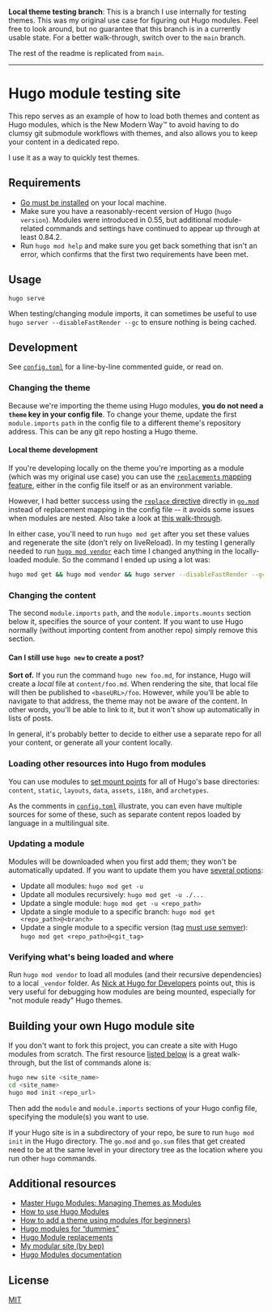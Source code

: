 **Local theme testing branch**: This is a branch I use internally for testing
themes. This was my original use case for figuring out Hugo modules. Feel free
to look around, but no guarantee that this branch is in a currently usable
state. For a better walk-through, switch over to the `main` branch.

The rest of the readme is replicated from `main`.

---

# Hugo module testing site

This repo serves as an example of how to load both themes and content as Hugo
modules, which is the New Modern Way™ to avoid having to do clumsy git submodule
workflows with themes, and also allows you to keep your content in a dedicated
repo.

I use it as a way to quickly test themes.

## Requirements

- [Go must be installed](https://go.dev/dl/) on your local machine.
- Make sure you have a reasonably-recent version of Hugo (`hugo version`).
  Modules were introduced in 0.55, but additional module-related commands and
  settings have continued to appear up through at least 0.84.2.
- Run `hugo mod help` and make sure you get back something that isn't an error,
  which confirms that the first two requirements have been met.

## Usage

`hugo serve`

When testing/changing module imports, it can sometimes be useful to use
`hugo server --disableFastRender --gc` to ensure nothing is being cached.

## Development

See [`config.toml`](config.toml) for a line-by-line commented guide, or read on.

### Changing the theme

Because we're importing the theme using Hugo modules, **you do not need a
`theme` key in your config file**. To change your theme, update the first
`module.imports` `path` in the config file to a different theme's repository
address. This can be any git repo hosting a Hugo theme.

#### Local theme development

If you're developing locally on the theme you're importing as a module (which
was my original use case) you can use the
[`replacements` mapping feature](https://gohugo.io/hugo-modules/configuration/#module-config-top-level),
either in the config file itself or as an environment variable.

However, I had better success using the
[`replace` directive](https://gohugo.io/hugo-modules/use-modules/#make-and-test-changes-in-a-module)
directly in [`go.mod`](go.mod) instead of replacement mapping in the config file
-- it avoids some issues when modules are nested. Also take a look at
[this walk-through](https://www.staticsiteguru.com/post/module-replace/).

In either case, you'll need to run `hugo mod get` after you set these values and
regenerate the site (don't rely on liveReload). In my testing I generally needed
to run [`hugo mod vendor`](#verifying-whats-being-loaded-and-where) each time I
changed anything in the locally-loaded module. So the command I ended up using
a lot was:

```sh
hugo mod get && hugo mod vendor && hugo server --disableFastRender --gc
```

### Changing the content

The second `module.imports` `path`, and the `module.imports.mounts`
section below it, specifies the source of your content. If you want to use Hugo
normally (without importing content from another repo) simply remove this
section.

#### Can I still use `hugo new` to create a post?

**Sort of.** If you run the command `hugo new foo.md`, for instance, Hugo will
create a _local_ file at `content/foo.md`. When rendering the site, that
local file will then be published to `<baseURL>/foo`. However, while you'll be
able to navigate to that address, the theme may not be aware of the content. In
other words, you'll be able to link to it, but it won't show up automatically in
lists of posts.

In general, it's probably better to decide to either use a separate repo for all
your content, or generate all your content locally.

### Loading other resources into Hugo from modules

You can use modules to
[set mount points](https://gohugo.io/hugo-modules/configuration/#module-config-mounts)
for all of Hugo's base directories: `content`, `static`, `layouts`, `data`,
`assets`, `i18n`, and `archetypes`.

As the comments in [`config.toml`](config.toml) illustrate, you can even have
multiple sources for some of these, such as separate content repos loaded by
language in a multilingual site.

### Updating a module

Modules will be downloaded when you first add them; they won't be automatically
updated. If you want to update them you have
[several options](https://gohugo.io/hugo-modules/use-modules/#update-modules):

- Update all modules: `hugo mod get -u`
- Update all modules recursively: `hugo mod get -u ./...`
- Update a single module: `hugo mod get -u <repo_path>`
- Update a single module to a specific branch:
  `hugo mod get <repo_path>@<branch>`
- Update a single module to a specific version (tag [must use semver](https://go.dev/doc/modules/version-numbers)): `hugo mod get <repo_path>@<git_tag>`

### Verifying what's being loaded and where

Run `hugo mod vendor` to load all modules (and their recursive dependencies) to
a local `_vendor` folder. As
[Nick at Hugo for Developers](https://www.hugofordevelopers.com/articles/master-hugo-modules-managing-themes-as-modules/)
points out, this is very useful for debugging how modules are being mounted,
especially for "not module ready" Hugo themes.

## Building your own Hugo module site

If you don't want to fork this project, you can create a site with Hugo modules
from scratch. The first resource [listed below](#additional-resources) is a
great walk-through, but the list of commands alone is:

```sh
hugo new site <site_name>
cd <site_name>
hugo mod init <repo_url>
```

Then add the `module` and `module.imports` sections of your Hugo config file,
specifying the module(s) you want to use.

If your Hugo site is in a subdirectory of your repo, be sure to run
`hugo mod init` in the Hugo directory. The `go.mod` and `go.sum` files that get
created need to be at the same level in your directory tree as the location
where you run other `hugo` commands.

## Additional resources

- [Master Hugo Modules: Managing Themes as Modules](https://www.hugofordevelopers.com/articles/master-hugo-modules-managing-themes-as-modules/)
- [How to use Hugo Modules](https://geeksocket.in/posts/hugo-modules/)
- [How to add a theme using modules (for beginners)](https://discourse.gohugo.io/t/how-to-add-a-theme-using-modules-for-beginners/20665)
- [Hugo modules for “dummies”](https://discourse.gohugo.io/t/hugo-modules-for-dummies/20758)
- [Hugo Module replacements](https://www.staticsiteguru.com/post/module-replace/)
- [My modular site (by bep)](https://github.com/bep/my-modular-site)
- [Hugo Modules documentation](https://gohugo.io/hugo-modules/)

## License

[MIT](LICENSE)
